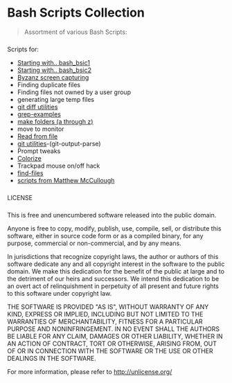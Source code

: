 # Bash Scripts Collection

> Assortment of various Bash Scripts:

### 


Scripts for:
- [Starting with.. bash_bsic1](bash_basics1)
- [Starting with.. bash_bsic2](bash_basics2)
- [Byzanz screen capturing](screen-capturing)
- Finding duplicate files
- Finding files not owned by a user group
- generating large temp files
- [git diff utilities](git-scripts)
- [grep-examples](grep)
- [make folders (a through z)](files-folders)
- move to monitor
- [Read from file](config)
- [git utilities](git-examples)-(git-output-parse)
- Prompt tweaks
- [Colorize](unix-color-codes)
- Trackpad mouse on/off hack
- [find-files](searching-files)
- [scripts from Matthew McCullough](bash_Commands)

### 
LICENSE
### 
This is free and unencumbered software released into the public domain.

Anyone is free to copy, modify, publish, use, compile, sell, or
distribute this software, either in source code form or as a compiled
binary, for any purpose, commercial or non-commercial, and by any
means.

In jurisdictions that recognize copyright laws, the author or authors
of this software dedicate any and all copyright interest in the
software to the public domain. We make this dedication for the benefit
of the public at large and to the detriment of our heirs and
successors. We intend this dedication to be an overt act of
relinquishment in perpetuity of all present and future rights to this
software under copyright law.

THE SOFTWARE IS PROVIDED "AS IS", WITHOUT WARRANTY OF ANY KIND,
EXPRESS OR IMPLIED, INCLUDING BUT NOT LIMITED TO THE WARRANTIES OF
MERCHANTABILITY, FITNESS FOR A PARTICULAR PURPOSE AND NONINFRINGEMENT.
IN NO EVENT SHALL THE AUTHORS BE LIABLE FOR ANY CLAIM, DAMAGES OR
OTHER LIABILITY, WHETHER IN AN ACTION OF CONTRACT, TORT OR OTHERWISE,
ARISING FROM, OUT OF OR IN CONNECTION WITH THE SOFTWARE OR THE USE OR
OTHER DEALINGS IN THE SOFTWARE.

For more information, please refer to <http://unlicense.org/>
